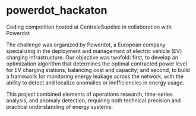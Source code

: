 # powerdot_hackaton
Coding competition hosted at CentraleSupélec in collaboration with Powerdot

The challenge was organized by Powerdot, a European company specializing in the deployment and management of electric vehicle (EV) charging infrastructure. Our objective was twofold: first, to develop an optimization algorithm that determines the optimal contracted power level for EV charging stations, balancing cost and capacity; and second, to build a framework for monitoring energy leakage across the network, with the ability to detect and localize anomalies or inefficiencies in energy usage.

This project combined elements of operations research, time-series analysis, and anomaly detection, requiring both technical precision and practical understanding of energy systems.
